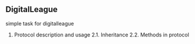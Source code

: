 ## DigitalLeague

simple task for digitalleague

1. Protocol description and usage
2.1. Inheritance
2.2. Methods in protocol
